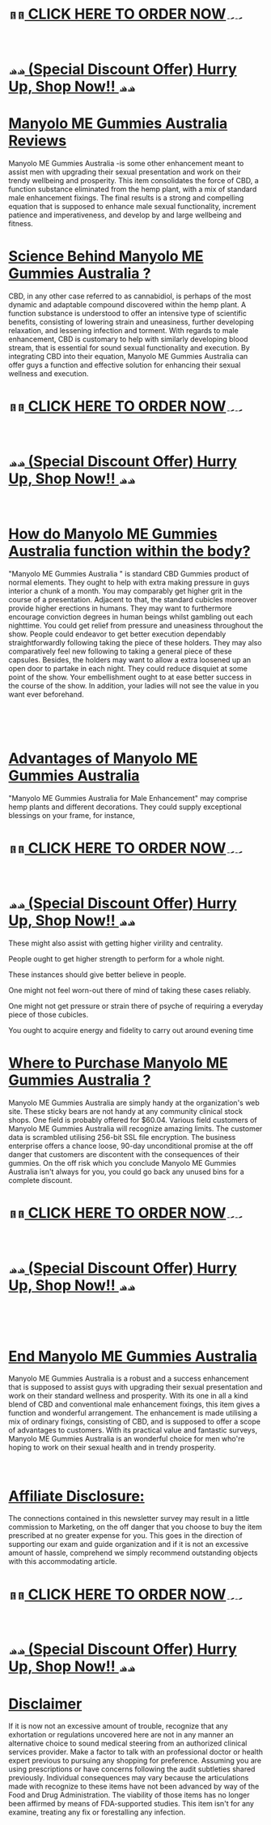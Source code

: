 <h1><a href="https://goodhealth24x7.com/manyolo-me-gummies-au/"><span style="text-decoration: underline;"><span class="html-span xexx8yu x4uap5 x18d9i69 xkhd6sd x1hl2dhg x16tdsg8 x1vvkbs x3nfvp2 x1j61x8r x1fcty0u xdj266r xat24cr xgzva0m xhhsvwb xxymvpz xlup9mm x1kky2od"><img class="xz74otr" src="https://static.xx.fbcdn.net/images/emoji.php/v9/t6d/1/16/1f973.png" alt="🥳" width="16" height="16" /></span><span class="html-span xexx8yu x4uap5 x18d9i69 xkhd6sd x1hl2dhg x16tdsg8 x1vvkbs x3nfvp2 x1j61x8r x1fcty0u xdj266r xat24cr xgzva0m xhhsvwb xxymvpz xlup9mm x1kky2od"><img class="xz74otr" src="https://static.xx.fbcdn.net/images/emoji.php/v9/t6d/1/16/1f973.png" alt="🥳" width="16" height="16" /></span> CLICK HERE TO ORDER NOW<span class="html-span xexx8yu x4uap5 x18d9i69 xkhd6sd x1hl2dhg x16tdsg8 x1vvkbs x3nfvp2 x1j61x8r x1fcty0u xdj266r xat24cr xgzva0m xhhsvwb xxymvpz xlup9mm x1kky2od"><img class="xz74otr" src="https://static.xx.fbcdn.net/images/emoji.php/v9/t51/1/16/1f449.png" alt="👉" width="16" height="16" /></span><span class="html-span xexx8yu x4uap5 x18d9i69 xkhd6sd x1hl2dhg x16tdsg8 x1vvkbs x3nfvp2 x1j61x8r x1fcty0u xdj266r xat24cr xgzva0m xhhsvwb xxymvpz xlup9mm x1kky2od"><img class="xz74otr" src="https://static.xx.fbcdn.net/images/emoji.php/v9/t51/1/16/1f449.png" alt="👉" width="16" height="16" /></span></span></a></h1>
<p>&nbsp;</p>
<h1><a href="https://www.facebook.com/groups/manyolo.me.gummies.au/"><span style="text-decoration: underline;"><span class="html-span xexx8yu x4uap5 x18d9i69 xkhd6sd x1hl2dhg x16tdsg8 x1vvkbs x3nfvp2 x1j61x8r x1fcty0u xdj266r xat24cr xgzva0m xhhsvwb xxymvpz xlup9mm x1kky2od"><img class="xz74otr" src="https://static.xx.fbcdn.net/images/emoji.php/v9/t50/1/16/1f525.png" alt="🔥" width="16" height="16" /></span><span class="html-span xexx8yu x4uap5 x18d9i69 xkhd6sd x1hl2dhg x16tdsg8 x1vvkbs x3nfvp2 x1j61x8r x1fcty0u xdj266r xat24cr xgzva0m xhhsvwb xxymvpz xlup9mm x1kky2od"><img class="xz74otr" src="https://static.xx.fbcdn.net/images/emoji.php/v9/t50/1/16/1f525.png" alt="🔥" width="16" height="16" /></span> (Special Discount Offer) Hurry Up, Shop Now!! <span class="html-span xexx8yu x4uap5 x18d9i69 xkhd6sd x1hl2dhg x16tdsg8 x1vvkbs x3nfvp2 x1j61x8r x1fcty0u xdj266r xat24cr xgzva0m xhhsvwb xxymvpz xlup9mm x1kky2od"><img class="xz74otr" src="https://static.xx.fbcdn.net/images/emoji.php/v9/t50/1/16/1f525.png" alt="🔥" width="16" height="16" /></span><span class="html-span xexx8yu x4uap5 x18d9i69 xkhd6sd x1hl2dhg x16tdsg8 x1vvkbs x3nfvp2 x1j61x8r x1fcty0u xdj266r xat24cr xgzva0m xhhsvwb xxymvpz xlup9mm x1kky2od"><img class="xz74otr" src="https://static.xx.fbcdn.net/images/emoji.php/v9/t50/1/16/1f525.png" alt="🔥" width="16" height="16" /></span></span></a></h1>
<h1><span style="text-decoration: underline;">Manyolo ME Gummies Australia Reviews</span></h1>
<p>Manyolo ME Gummies Australia -is some other enhancement meant to assist men with upgrading their sexual presentation and work on their trendy wellbeing and prosperity. This item consolidates the force of CBD, a function substance eliminated from the hemp plant, with a mix of standard male enhancement fixings. The final results is a strong and compelling equation that is supposed to enhance male sexual functionality, increment patience and imperativeness, and develop by and large wellbeing and fitness.</p>
<h1><span style="text-decoration: underline;">Science Behind Manyolo ME Gummies Australia ?</span></h1>
<p>CBD, in any other case referred to as cannabidiol, is perhaps of the most dynamic and adaptable compound discovered within the hemp plant. A function substance is understood to offer an intensive type of scientific benefits, consisting of lowering strain and uneasiness, further developing relaxation, and lessening infection and torment. With regards to male enhancement, CBD is customary to help with similarly developing blood stream, that is essential for sound sexual functionality and execution. By integrating CBD into their equation, Manyolo ME Gummies Australia can offer guys a function and effective solution for enhancing their sexual wellness and execution.</p>
<h1><a href="https://goodhealth24x7.com/manyolo-me-gummies-au/"><span style="text-decoration: underline;"><span class="html-span xexx8yu x4uap5 x18d9i69 xkhd6sd x1hl2dhg x16tdsg8 x1vvkbs x3nfvp2 x1j61x8r x1fcty0u xdj266r xat24cr xgzva0m xhhsvwb xxymvpz xlup9mm x1kky2od"><img class="xz74otr" src="https://static.xx.fbcdn.net/images/emoji.php/v9/t6d/1/16/1f973.png" alt="🥳" width="16" height="16" /></span><span class="html-span xexx8yu x4uap5 x18d9i69 xkhd6sd x1hl2dhg x16tdsg8 x1vvkbs x3nfvp2 x1j61x8r x1fcty0u xdj266r xat24cr xgzva0m xhhsvwb xxymvpz xlup9mm x1kky2od"><img class="xz74otr" src="https://static.xx.fbcdn.net/images/emoji.php/v9/t6d/1/16/1f973.png" alt="🥳" width="16" height="16" /></span>&nbsp;CLICK HERE TO ORDER NOW<span class="html-span xexx8yu x4uap5 x18d9i69 xkhd6sd x1hl2dhg x16tdsg8 x1vvkbs x3nfvp2 x1j61x8r x1fcty0u xdj266r xat24cr xgzva0m xhhsvwb xxymvpz xlup9mm x1kky2od"><img class="xz74otr" src="https://static.xx.fbcdn.net/images/emoji.php/v9/t51/1/16/1f449.png" alt="👉" width="16" height="16" /></span><span class="html-span xexx8yu x4uap5 x18d9i69 xkhd6sd x1hl2dhg x16tdsg8 x1vvkbs x3nfvp2 x1j61x8r x1fcty0u xdj266r xat24cr xgzva0m xhhsvwb xxymvpz xlup9mm x1kky2od"><img class="xz74otr" src="https://static.xx.fbcdn.net/images/emoji.php/v9/t51/1/16/1f449.png" alt="👉" width="16" height="16" /></span></span></a></h1>
<p>&nbsp;</p>
<h1><a href="https://www.facebook.com/groups/manyolo.me.gummies.au/"><span style="text-decoration: underline;"><span class="html-span xexx8yu x4uap5 x18d9i69 xkhd6sd x1hl2dhg x16tdsg8 x1vvkbs x3nfvp2 x1j61x8r x1fcty0u xdj266r xat24cr xgzva0m xhhsvwb xxymvpz xlup9mm x1kky2od"><img class="xz74otr" src="https://static.xx.fbcdn.net/images/emoji.php/v9/t50/1/16/1f525.png" alt="🔥" width="16" height="16" /></span><span class="html-span xexx8yu x4uap5 x18d9i69 xkhd6sd x1hl2dhg x16tdsg8 x1vvkbs x3nfvp2 x1j61x8r x1fcty0u xdj266r xat24cr xgzva0m xhhsvwb xxymvpz xlup9mm x1kky2od"><img class="xz74otr" src="https://static.xx.fbcdn.net/images/emoji.php/v9/t50/1/16/1f525.png" alt="🔥" width="16" height="16" /></span>&nbsp;(Special Discount Offer) Hurry Up, Shop Now!!&nbsp;<span class="html-span xexx8yu x4uap5 x18d9i69 xkhd6sd x1hl2dhg x16tdsg8 x1vvkbs x3nfvp2 x1j61x8r x1fcty0u xdj266r xat24cr xgzva0m xhhsvwb xxymvpz xlup9mm x1kky2od"><img class="xz74otr" src="https://static.xx.fbcdn.net/images/emoji.php/v9/t50/1/16/1f525.png" alt="🔥" width="16" height="16" /></span><span class="html-span xexx8yu x4uap5 x18d9i69 xkhd6sd x1hl2dhg x16tdsg8 x1vvkbs x3nfvp2 x1j61x8r x1fcty0u xdj266r xat24cr xgzva0m xhhsvwb xxymvpz xlup9mm x1kky2od"><img class="xz74otr" src="https://static.xx.fbcdn.net/images/emoji.php/v9/t50/1/16/1f525.png" alt="🔥" width="16" height="16" /></span></span></a></h1>
<p>&nbsp;</p>
<h1><span style="text-decoration: underline;">How do Manyolo ME Gummies Australia function within the body?</span></h1>
<p>"Manyolo ME Gummies Australia " is standard CBD Gummies product of normal elements. They ought to help with extra making pressure in guys interior a chunk of a month. You may comparably get higher grit in the course of a presentation. Adjacent to that, the standard cubicles moreover provide higher erections in humans. They may want to furthermore encourage conviction degrees in human beings whilst gambling out each nighttime. You could get relief from pressure and uneasiness throughout the show. People could endeavor to get better execution dependably straightforwardly following taking the piece of these holders. They may also comparatively feel new following to taking a general piece of these capsules. Besides, the holders may want to allow a extra loosened up an open door to partake in each night. They could reduce disquiet at some point of the show. Your embellishment ought to at ease better success in the course of the show. In addition, your ladies will not see the value in you want ever beforehand.</p>
<p>&nbsp;</p>
<p>&nbsp;</p>
<h1><span style="text-decoration: underline;">Advantages of Manyolo ME Gummies Australia</span></h1>
<p>"Manyolo ME Gummies Australia for Male Enhancement" may comprise hemp plants and different decorations. They could supply exceptional blessings on your frame, for instance,</p>
<h1><a href="https://goodhealth24x7.com/manyolo-me-gummies-au/"><span style="text-decoration: underline;"><span class="html-span xexx8yu x4uap5 x18d9i69 xkhd6sd x1hl2dhg x16tdsg8 x1vvkbs x3nfvp2 x1j61x8r x1fcty0u xdj266r xat24cr xgzva0m xhhsvwb xxymvpz xlup9mm x1kky2od"><img class="xz74otr" src="https://static.xx.fbcdn.net/images/emoji.php/v9/t6d/1/16/1f973.png" alt="🥳" width="16" height="16" /></span><span class="html-span xexx8yu x4uap5 x18d9i69 xkhd6sd x1hl2dhg x16tdsg8 x1vvkbs x3nfvp2 x1j61x8r x1fcty0u xdj266r xat24cr xgzva0m xhhsvwb xxymvpz xlup9mm x1kky2od"><img class="xz74otr" src="https://static.xx.fbcdn.net/images/emoji.php/v9/t6d/1/16/1f973.png" alt="🥳" width="16" height="16" /></span>&nbsp;CLICK HERE TO ORDER NOW<span class="html-span xexx8yu x4uap5 x18d9i69 xkhd6sd x1hl2dhg x16tdsg8 x1vvkbs x3nfvp2 x1j61x8r x1fcty0u xdj266r xat24cr xgzva0m xhhsvwb xxymvpz xlup9mm x1kky2od"><img class="xz74otr" src="https://static.xx.fbcdn.net/images/emoji.php/v9/t51/1/16/1f449.png" alt="👉" width="16" height="16" /></span><span class="html-span xexx8yu x4uap5 x18d9i69 xkhd6sd x1hl2dhg x16tdsg8 x1vvkbs x3nfvp2 x1j61x8r x1fcty0u xdj266r xat24cr xgzva0m xhhsvwb xxymvpz xlup9mm x1kky2od"><img class="xz74otr" src="https://static.xx.fbcdn.net/images/emoji.php/v9/t51/1/16/1f449.png" alt="👉" width="16" height="16" /></span></span></a></h1>
<p>&nbsp;</p>
<h1><a href="https://www.facebook.com/groups/manyolo.me.gummies.au/"><span style="text-decoration: underline;"><span class="html-span xexx8yu x4uap5 x18d9i69 xkhd6sd x1hl2dhg x16tdsg8 x1vvkbs x3nfvp2 x1j61x8r x1fcty0u xdj266r xat24cr xgzva0m xhhsvwb xxymvpz xlup9mm x1kky2od"><img class="xz74otr" src="https://static.xx.fbcdn.net/images/emoji.php/v9/t50/1/16/1f525.png" alt="🔥" width="16" height="16" /></span><span class="html-span xexx8yu x4uap5 x18d9i69 xkhd6sd x1hl2dhg x16tdsg8 x1vvkbs x3nfvp2 x1j61x8r x1fcty0u xdj266r xat24cr xgzva0m xhhsvwb xxymvpz xlup9mm x1kky2od"><img class="xz74otr" src="https://static.xx.fbcdn.net/images/emoji.php/v9/t50/1/16/1f525.png" alt="🔥" width="16" height="16" /></span>&nbsp;(Special Discount Offer) Hurry Up, Shop Now!!&nbsp;<span class="html-span xexx8yu x4uap5 x18d9i69 xkhd6sd x1hl2dhg x16tdsg8 x1vvkbs x3nfvp2 x1j61x8r x1fcty0u xdj266r xat24cr xgzva0m xhhsvwb xxymvpz xlup9mm x1kky2od"><img class="xz74otr" src="https://static.xx.fbcdn.net/images/emoji.php/v9/t50/1/16/1f525.png" alt="🔥" width="16" height="16" /></span><span class="html-span xexx8yu x4uap5 x18d9i69 xkhd6sd x1hl2dhg x16tdsg8 x1vvkbs x3nfvp2 x1j61x8r x1fcty0u xdj266r xat24cr xgzva0m xhhsvwb xxymvpz xlup9mm x1kky2od"><img class="xz74otr" src="https://static.xx.fbcdn.net/images/emoji.php/v9/t50/1/16/1f525.png" alt="🔥" width="16" height="16" /></span></span></a></h1>
<p>These might also assist with getting higher virility and centrality.</p>
<p>People ought to get higher strength to perform for a whole night.</p>
<p>These instances should give better believe in people.</p>
<p>One might not feel worn-out there of mind of taking these cases reliably.</p>
<p>One might not get pressure or strain there of psyche of requiring a everyday piece of those cubicles.</p>
<p>You ought to acquire energy and fidelity to carry out around evening time</p>
<h1><span style="text-decoration: underline;">Where to Purchase Manyolo ME Gummies Australia ?</span></h1>
<p>Manyolo ME Gummies Australia are simply handy at the organization's web site. These sticky bears are not handy at any community clinical stock shops. One field is probably offered for $60.04. Various field customers of Manyolo ME Gummies Australia will recognize amazing limits. The customer data is scrambled utilising 256-bit SSL file encryption. The business enterprise offers a chance loose, 90-day unconditional promise at the off danger that customers are discontent with the consequences of their gummies. On the off risk which you conclude Manyolo ME Gummies Australia isn't always for you, you could go back any unused bins for a complete discount.</p>
<h1><a href="https://goodhealth24x7.com/manyolo-me-gummies-au/"><span style="text-decoration: underline;"><span class="html-span xexx8yu x4uap5 x18d9i69 xkhd6sd x1hl2dhg x16tdsg8 x1vvkbs x3nfvp2 x1j61x8r x1fcty0u xdj266r xat24cr xgzva0m xhhsvwb xxymvpz xlup9mm x1kky2od"><img class="xz74otr" src="https://static.xx.fbcdn.net/images/emoji.php/v9/t6d/1/16/1f973.png" alt="🥳" width="16" height="16" /></span><span class="html-span xexx8yu x4uap5 x18d9i69 xkhd6sd x1hl2dhg x16tdsg8 x1vvkbs x3nfvp2 x1j61x8r x1fcty0u xdj266r xat24cr xgzva0m xhhsvwb xxymvpz xlup9mm x1kky2od"><img class="xz74otr" src="https://static.xx.fbcdn.net/images/emoji.php/v9/t6d/1/16/1f973.png" alt="🥳" width="16" height="16" /></span>&nbsp;CLICK HERE TO ORDER NOW<span class="html-span xexx8yu x4uap5 x18d9i69 xkhd6sd x1hl2dhg x16tdsg8 x1vvkbs x3nfvp2 x1j61x8r x1fcty0u xdj266r xat24cr xgzva0m xhhsvwb xxymvpz xlup9mm x1kky2od"><img class="xz74otr" src="https://static.xx.fbcdn.net/images/emoji.php/v9/t51/1/16/1f449.png" alt="👉" width="16" height="16" /></span><span class="html-span xexx8yu x4uap5 x18d9i69 xkhd6sd x1hl2dhg x16tdsg8 x1vvkbs x3nfvp2 x1j61x8r x1fcty0u xdj266r xat24cr xgzva0m xhhsvwb xxymvpz xlup9mm x1kky2od"><img class="xz74otr" src="https://static.xx.fbcdn.net/images/emoji.php/v9/t51/1/16/1f449.png" alt="👉" width="16" height="16" /></span></span></a></h1>
<p>&nbsp;</p>
<h1><a href="https://www.facebook.com/groups/manyolo.me.gummies.au/"><span style="text-decoration: underline;"><span class="html-span xexx8yu x4uap5 x18d9i69 xkhd6sd x1hl2dhg x16tdsg8 x1vvkbs x3nfvp2 x1j61x8r x1fcty0u xdj266r xat24cr xgzva0m xhhsvwb xxymvpz xlup9mm x1kky2od"><img class="xz74otr" src="https://static.xx.fbcdn.net/images/emoji.php/v9/t50/1/16/1f525.png" alt="🔥" width="16" height="16" /></span><span class="html-span xexx8yu x4uap5 x18d9i69 xkhd6sd x1hl2dhg x16tdsg8 x1vvkbs x3nfvp2 x1j61x8r x1fcty0u xdj266r xat24cr xgzva0m xhhsvwb xxymvpz xlup9mm x1kky2od"><img class="xz74otr" src="https://static.xx.fbcdn.net/images/emoji.php/v9/t50/1/16/1f525.png" alt="🔥" width="16" height="16" /></span>&nbsp;(Special Discount Offer) Hurry Up, Shop Now!!&nbsp;<span class="html-span xexx8yu x4uap5 x18d9i69 xkhd6sd x1hl2dhg x16tdsg8 x1vvkbs x3nfvp2 x1j61x8r x1fcty0u xdj266r xat24cr xgzva0m xhhsvwb xxymvpz xlup9mm x1kky2od"><img class="xz74otr" src="https://static.xx.fbcdn.net/images/emoji.php/v9/t50/1/16/1f525.png" alt="🔥" width="16" height="16" /></span><span class="html-span xexx8yu x4uap5 x18d9i69 xkhd6sd x1hl2dhg x16tdsg8 x1vvkbs x3nfvp2 x1j61x8r x1fcty0u xdj266r xat24cr xgzva0m xhhsvwb xxymvpz xlup9mm x1kky2od"><img class="xz74otr" src="https://static.xx.fbcdn.net/images/emoji.php/v9/t50/1/16/1f525.png" alt="🔥" width="16" height="16" /></span></span></a></h1>
<p>&nbsp;</p>
<p>&nbsp;</p>
<h1><span style="text-decoration: underline;">End Manyolo ME Gummies Australia</span></h1>
<p>Manyolo ME Gummies Australia is a robust and a success enhancement that is supposed to assist guys with upgrading their sexual presentation and work on their standard wellness and prosperity. With its one in all a kind blend of CBD and conventional male enhancement fixings, this item gives a function and wonderful arrangement. The enhancement is made utilising a mix of ordinary fixings, consisting of CBD, and is supposed to offer a scope of advantages to customers. With its practical value and fantastic surveys, Manyolo ME Gummies Australia is an wonderful choice for men who're hoping to work on their sexual health and in trendy prosperity.</p>
<p>&nbsp;</p>
<h1><span style="text-decoration: underline;">Affiliate Disclosure:</span></h1>
<p>The connections contained in this newsletter survey may result in a little commission to Marketing, on the off danger that you choose to buy the item prescribed at no greater expense for you. This goes in the direction of supporting our exam and guide organization and if it is not an excessive amount of hassle, comprehend we simply recommend outstanding objects with this accommodating article.</p>
<h1><a href="https://goodhealth24x7.com/manyolo-me-gummies-au/"><span style="text-decoration: underline;"><span class="html-span xexx8yu x4uap5 x18d9i69 xkhd6sd x1hl2dhg x16tdsg8 x1vvkbs x3nfvp2 x1j61x8r x1fcty0u xdj266r xat24cr xgzva0m xhhsvwb xxymvpz xlup9mm x1kky2od"><img class="xz74otr" src="https://static.xx.fbcdn.net/images/emoji.php/v9/t6d/1/16/1f973.png" alt="🥳" width="16" height="16" /></span><span class="html-span xexx8yu x4uap5 x18d9i69 xkhd6sd x1hl2dhg x16tdsg8 x1vvkbs x3nfvp2 x1j61x8r x1fcty0u xdj266r xat24cr xgzva0m xhhsvwb xxymvpz xlup9mm x1kky2od"><img class="xz74otr" src="https://static.xx.fbcdn.net/images/emoji.php/v9/t6d/1/16/1f973.png" alt="🥳" width="16" height="16" /></span>&nbsp;CLICK HERE TO ORDER NOW<span class="html-span xexx8yu x4uap5 x18d9i69 xkhd6sd x1hl2dhg x16tdsg8 x1vvkbs x3nfvp2 x1j61x8r x1fcty0u xdj266r xat24cr xgzva0m xhhsvwb xxymvpz xlup9mm x1kky2od"><img class="xz74otr" src="https://static.xx.fbcdn.net/images/emoji.php/v9/t51/1/16/1f449.png" alt="👉" width="16" height="16" /></span><span class="html-span xexx8yu x4uap5 x18d9i69 xkhd6sd x1hl2dhg x16tdsg8 x1vvkbs x3nfvp2 x1j61x8r x1fcty0u xdj266r xat24cr xgzva0m xhhsvwb xxymvpz xlup9mm x1kky2od"><img class="xz74otr" src="https://static.xx.fbcdn.net/images/emoji.php/v9/t51/1/16/1f449.png" alt="👉" width="16" height="16" /></span></span></a></h1>
<p>&nbsp;</p>
<h1><a href="https://www.facebook.com/groups/manyolo.me.gummies.au/"><span style="text-decoration: underline;"><span class="html-span xexx8yu x4uap5 x18d9i69 xkhd6sd x1hl2dhg x16tdsg8 x1vvkbs x3nfvp2 x1j61x8r x1fcty0u xdj266r xat24cr xgzva0m xhhsvwb xxymvpz xlup9mm x1kky2od"><img class="xz74otr" src="https://static.xx.fbcdn.net/images/emoji.php/v9/t50/1/16/1f525.png" alt="🔥" width="16" height="16" /></span><span class="html-span xexx8yu x4uap5 x18d9i69 xkhd6sd x1hl2dhg x16tdsg8 x1vvkbs x3nfvp2 x1j61x8r x1fcty0u xdj266r xat24cr xgzva0m xhhsvwb xxymvpz xlup9mm x1kky2od"><img class="xz74otr" src="https://static.xx.fbcdn.net/images/emoji.php/v9/t50/1/16/1f525.png" alt="🔥" width="16" height="16" /></span>&nbsp;(Special Discount Offer) Hurry Up, Shop Now!!&nbsp;<span class="html-span xexx8yu x4uap5 x18d9i69 xkhd6sd x1hl2dhg x16tdsg8 x1vvkbs x3nfvp2 x1j61x8r x1fcty0u xdj266r xat24cr xgzva0m xhhsvwb xxymvpz xlup9mm x1kky2od"><img class="xz74otr" src="https://static.xx.fbcdn.net/images/emoji.php/v9/t50/1/16/1f525.png" alt="🔥" width="16" height="16" /></span><span class="html-span xexx8yu x4uap5 x18d9i69 xkhd6sd x1hl2dhg x16tdsg8 x1vvkbs x3nfvp2 x1j61x8r x1fcty0u xdj266r xat24cr xgzva0m xhhsvwb xxymvpz xlup9mm x1kky2od"><img class="xz74otr" src="https://static.xx.fbcdn.net/images/emoji.php/v9/t50/1/16/1f525.png" alt="🔥" width="16" height="16" /></span></span></a></h1>
<h1><span style="text-decoration: underline;">Disclaimer</span></h1>
<p>If it is now not an excessive amount of trouble, recognize that any exhortation or regulations uncovered here are not in any manner an alternative choice to sound medical steering from an authorized clinical services provider. Make a factor to talk with an professional doctor or health expert previous to pursuing any shopping for preference. Assuming you are using prescriptions or have concerns following the audit subtleties shared previously. Individual consequences may vary because the articulations made with recognize to these items have not been advanced by way of the Food and Drug Administration. The viability of those items has no longer been affirmed by means of FDA-supported studies. This item isn't for any examine, treating any fix or forestalling any infection.</p>
